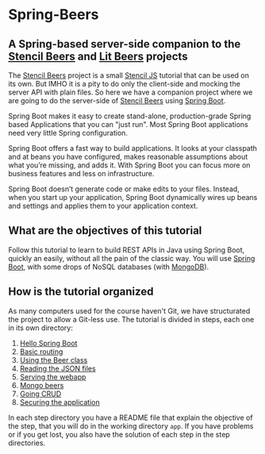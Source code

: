 # Spring-Beers

## A Spring-based server-side companion to the [Stencil Beers](https://github.com/LostInBrittany/stencil-beers) and [Lit Beers](https://github.com/LostInBrittany/lit-element-beers) projects

The [Stencil Beers](https://github.com/LostInBrittany/stencil-beers) project is a small [Stencil JS](https://stenciljs.com/) tutorial that can be used on its own. But IMHO it is a pity to do only the client-side and mocking the server API with plain files. So here we have a companion project where we are going to do the server-side of [Stencil Beers](https://github.com/LostInBrittany/stencil-beers) using [Spring Boot](https://spring.io/projects/spring-boot).

Spring Boot makes it easy to create stand-alone, production-grade Spring based Applications that you can "just run". Most Spring Boot applications need very little Spring configuration.


Spring Boot offers a fast way to build applications. It looks at your classpath and at beans you have configured, makes reasonable assumptions about what you’re missing, and adds it. With Spring Boot you can focus more on business features and less on infrastructure.

Spring Boot doesn’t generate code or make edits to your files. Instead, when you start up your application, Spring Boot dynamically wires up beans and settings and applies them to your application context.

## What are the objectives of this tutorial

Follow this tutorial to learn to build REST APIs in Java using Spring Boot, quickly an easily, without all the pain of the classic way. You will use [Spring Boot](https://spring.io/projects/spring-boot), with some drops of NoSQL databases (with [MongoDB](http://mongodb.com)).



## How is the tutorial organized ##

As many computers used for the course haven't Git, we have structurated the project to allow a Git-less use. The tutorial is divided in steps, each one in its own directory:

1. [Hello Spring Boot](./step-01/)
1. [Basic routing](./step-02/)
1. [Using the Beer class](./step-03/)
1. [Reading the JSON files](./step-04/)
1. [Serving the webapp](./step-05/)
1. [Mongo beers](./step-06/)
1. [Going CRUD](./step-07)
1. [Securing the application](./step-08)

In each step directory you have a README file that explain the objective of the step, that you will do in the working directory `app`. If you have problems or if you get lost, you also have the solution of each step in the step directories.
